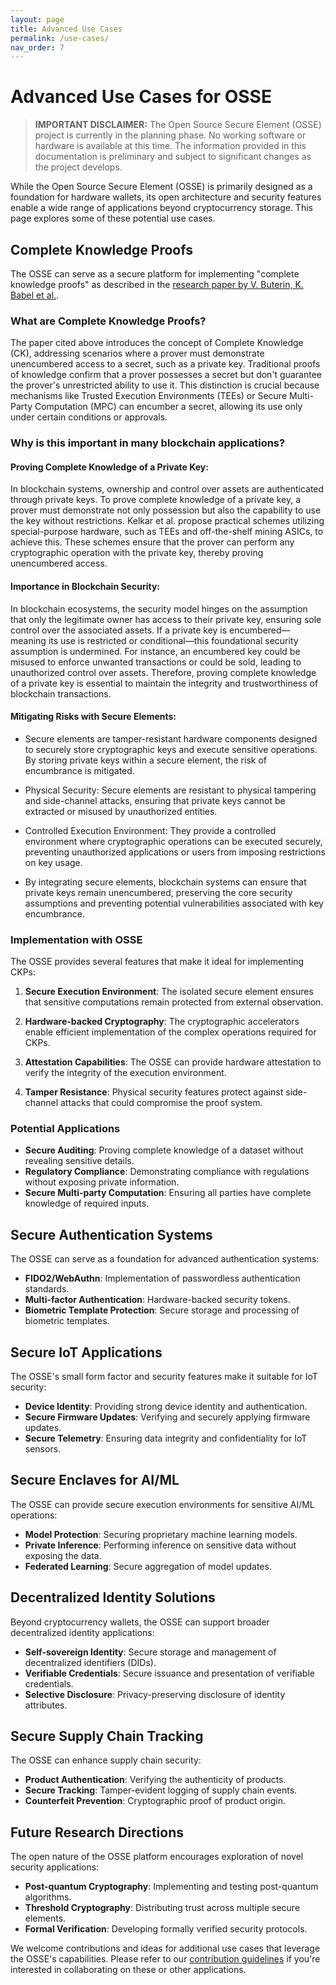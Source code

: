 ```yaml
---
layout: page
title: Advanced Use Cases
permalink: /use-cases/
nav_order: 7
---
```


# Advanced Use Cases for OSSE

> **IMPORTANT DISCLAIMER:** The Open Source Secure Element (OSSE) project is currently in the planning phase. No working software or hardware is available at this time. The information provided in this documentation is preliminary and subject to significant changes as the project develops.

While the Open Source Secure Element (OSSE) is primarily designed as a foundation for hardware wallets, its open architecture and security features enable a wide range of applications beyond cryptocurrency storage. This page explores some of these potential use cases.

## Complete Knowledge Proofs

The OSSE can serve as a secure platform for implementing "complete knowledge proofs" as described in the [research paper by V. Buterin, K. Babel et al.](https://www.cs.cornell.edu/~babel/papers/ck.pdf).

### What are Complete Knowledge Proofs?

The paper cited above introduces the concept of Complete Knowledge (CK), addressing scenarios where a prover must demonstrate unencumbered access to a secret, such as a private key. Traditional proofs of knowledge confirm that a prover possesses a secret but don't guarantee the prover's unrestricted ability to use it. This distinction is crucial because mechanisms like Trusted Execution Environments (TEEs) or Secure Multi-Party Computation (MPC) can encumber a secret, allowing its use only under certain conditions or approvals.​

### Why is this important in many blockchain applications?

#### Proving Complete Knowledge of a Private Key:

In blockchain systems, ownership and control over assets are authenticated through private keys. To prove complete knowledge of a private key, a prover must demonstrate not only possession but also the capability to use the key without restrictions. Kelkar et al. propose practical schemes utilizing special-purpose hardware, such as TEEs and off-the-shelf mining ASICs, to achieve this. These schemes ensure that the prover can perform any cryptographic operation with the private key, thereby proving unencumbered access.​

#### Importance in Blockchain Security:

In blockchain ecosystems, the security model hinges on the assumption that only the legitimate owner has access to their private key, ensuring sole control over the associated assets. If a private key is encumbered—meaning its use is restricted or conditional—this foundational security assumption is undermined. For instance, an encumbered key could be misused to enforce unwanted transactions or could be sold, leading to unauthorized control over assets. Therefore, proving complete knowledge of a private key is essential to maintain the integrity and trustworthiness of blockchain transactions.​

#### Mitigating Risks with Secure Elements:

* Secure elements are tamper-resistant hardware components designed to securely store cryptographic keys and execute sensitive operations. By storing private keys within a secure element, the risk of encumbrance is mitigated. 

* Physical Security: Secure elements are resistant to physical tampering and side-channel attacks, ensuring that private keys cannot be extracted or misused by unauthorized entities. ​

* Controlled Execution Environment: They provide a controlled environment where cryptographic operations can be executed securely, preventing unauthorized applications or users from imposing restrictions on key usage.​

* By integrating secure elements, blockchain systems can ensure that private keys remain unencumbered, preserving the core security assumptions and preventing potential vulnerabilities associated with key encumbrance.​

### Implementation with OSSE

The OSSE provides several features that make it ideal for implementing CKPs:

1. **Secure Execution Environment**: The isolated secure element ensures that sensitive computations remain protected from external observation.

2. **Hardware-backed Cryptography**: The cryptographic accelerators enable efficient implementation of the complex operations required for CKPs.

3. **Attestation Capabilities**: The OSSE can provide hardware attestation to verify the integrity of the execution environment.

4. **Tamper Resistance**: Physical security features protect against side-channel attacks that could compromise the proof system.

### Potential Applications

- **Secure Auditing**: Proving complete knowledge of a dataset without revealing sensitive details.
- **Regulatory Compliance**: Demonstrating compliance with regulations without exposing private information.
- **Secure Multi-party Computation**: Ensuring all parties have complete knowledge of required inputs.

## Secure Authentication Systems

The OSSE can serve as a foundation for advanced authentication systems:

- **FIDO2/WebAuthn**: Implementation of passwordless authentication standards.
- **Multi-factor Authentication**: Hardware-backed security tokens.
- **Biometric Template Protection**: Secure storage and processing of biometric templates.

## Secure IoT Applications

The OSSE's small form factor and security features make it suitable for IoT security:

- **Device Identity**: Providing strong device identity and authentication.
- **Secure Firmware Updates**: Verifying and securely applying firmware updates.
- **Secure Telemetry**: Ensuring data integrity and confidentiality for IoT sensors.

## Secure Enclaves for AI/ML

The OSSE can provide secure execution environments for sensitive AI/ML operations:

- **Model Protection**: Securing proprietary machine learning models.
- **Private Inference**: Performing inference on sensitive data without exposing the data.
- **Federated Learning**: Secure aggregation of model updates.

## Decentralized Identity Solutions

Beyond cryptocurrency wallets, the OSSE can support broader decentralized identity applications:

- **Self-sovereign Identity**: Secure storage and management of decentralized identifiers (DIDs).
- **Verifiable Credentials**: Secure issuance and presentation of verifiable credentials.
- **Selective Disclosure**: Privacy-preserving disclosure of identity attributes.

## Secure Supply Chain Tracking

The OSSE can enhance supply chain security:

- **Product Authentication**: Verifying the authenticity of products.
- **Secure Tracking**: Tamper-evident logging of supply chain events.
- **Counterfeit Prevention**: Cryptographic proof of product origin.

## Future Research Directions

The open nature of the OSSE platform encourages exploration of novel security applications:

- **Post-quantum Cryptography**: Implementing and testing post-quantum algorithms.
- **Threshold Cryptography**: Distributing trust across multiple secure elements.
- **Formal Verification**: Developing formally verified security protocols.

We welcome contributions and ideas for additional use cases that leverage the OSSE's capabilities. Please refer to our [contribution guidelines](/CONTRIBUTING.html) if you're interested in collaborating on these or other applications. 